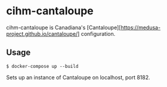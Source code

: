 # cihm-cantaloupe

cihm-cantaloupe is Canadiana's [Cantaloupe][https://medusa-project.github.io/cantaloupe/] configuration.

## Usage

    $ docker-compose up --build

Sets up an instance of Cantaloupe on localhost, port 8182.

